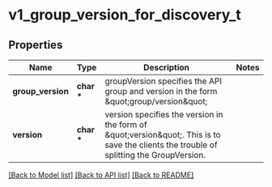 # v1_group_version_for_discovery_t

## Properties
Name | Type | Description | Notes
------------ | ------------- | ------------- | -------------
**group_version** | **char \*** | groupVersion specifies the API group and version in the form \&quot;group/version\&quot; | 
**version** | **char \*** | version specifies the version in the form of \&quot;version\&quot;. This is to save the clients the trouble of splitting the GroupVersion. | 

[[Back to Model list]](../README.md#documentation-for-models) [[Back to API list]](../README.md#documentation-for-api-endpoints) [[Back to README]](../README.md)


